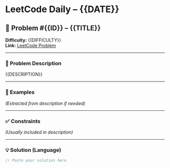 # LeetCode Daily – {{DATE}}

## 🧠 Problem #{{ID}} – **{{TITLE}}**
**Difficulty:** {{DIFFICULTY}}  
**Link:** [LeetCode Problem]({{LINK}})

---

### 📝 Problem Description

{{DESCRIPTION}}

---

### 📘 Examples

_(Extracted from description if needed)_

---

### ✅ Constraints

_(Usually included in description)_

---

### 💡 Solution (Language)

```cpp
// Paste your solution here
